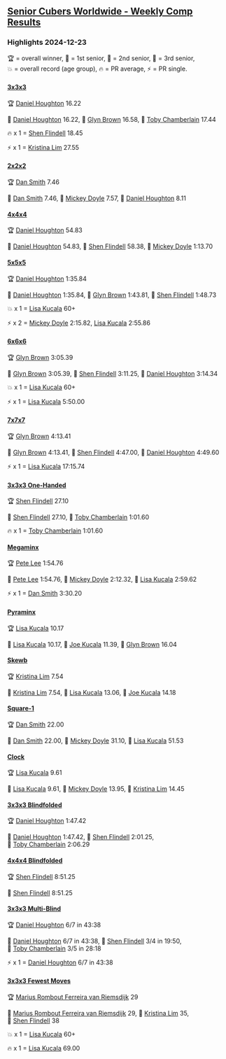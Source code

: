 <style>table {white-space: nowrap;}</style>
<link rel="stylesheet" type="text/css" href="/scw-comp/css/flags.css" />

## [Senior Cubers Worldwide - Weekly Comp Results](/scw-comp/results/)
### Highlights 2024-12-23

<span style="white-space: nowrap;">🏆 = overall winner</span>, <span style="white-space: nowrap;">🥇 = 1st senior</span>, <span style="white-space: nowrap;">🥈 = 2nd senior</span>, <span style="white-space: nowrap;">🥉 = 3rd senior</span>, <span style="white-space: nowrap;">💥 = overall record (age group)</span>, <span style="white-space: nowrap;">🔥 = PR average</span>, <span style="white-space: nowrap;">⚡ = PR single</span>.

#### [3x3x3](333.md)

<span style="white-space: nowrap;">🏆 [Daniel Houghton](../../persons/daniel_houghton/333.md) 16.22</span>

<span style="white-space: nowrap;">🥇 [Daniel Houghton](../../persons/daniel_houghton/333.md) 16.22</span>, <span style="white-space: nowrap;">🥈 [Glyn Brown](../../persons/glyn_brown/333.md) 16.58</span>, <span style="white-space: nowrap;">🥉 [Toby Chamberlain](../../persons/toby_chamberlain/333.md) 17.44</span>

🔥 x 1 = <span style="white-space: nowrap;">[Shen Flindell](../../persons/shen_flindell/333.md) 18.45</span>

⚡ x 1 = <span style="white-space: nowrap;">[Kristina Lim](../../persons/kristina_lim/333.md) 27.55</span>

#### [2x2x2](222.md)

<span style="white-space: nowrap;">🏆 [Dan Smith](../../persons/dan_smith/222.md) 7.46</span>

<span style="white-space: nowrap;">🥇 [Dan Smith](../../persons/dan_smith/222.md) 7.46</span>, <span style="white-space: nowrap;">🥈 [Mickey Doyle](../../persons/mickey_doyle/222.md) 7.57</span>, <span style="white-space: nowrap;">🥉 [Daniel Houghton](../../persons/daniel_houghton/222.md) 8.11</span>

#### [4x4x4](444.md)

<span style="white-space: nowrap;">🏆 [Daniel Houghton](../../persons/daniel_houghton/444.md) 54.83</span>

<span style="white-space: nowrap;">🥇 [Daniel Houghton](../../persons/daniel_houghton/444.md) 54.83</span>, <span style="white-space: nowrap;">🥈 [Shen Flindell](../../persons/shen_flindell/444.md) 58.38</span>, <span style="white-space: nowrap;">🥉 [Mickey Doyle](../../persons/mickey_doyle/444.md) 1:13.70</span>

#### [5x5x5](555.md)

<span style="white-space: nowrap;">🏆 [Daniel Houghton](../../persons/daniel_houghton/555.md) 1:35.84</span>

<span style="white-space: nowrap;">🥇 [Daniel Houghton](../../persons/daniel_houghton/555.md) 1:35.84</span>, <span style="white-space: nowrap;">🥈 [Glyn Brown](../../persons/glyn_brown/555.md) 1:43.81</span>, <span style="white-space: nowrap;">🥉 [Shen Flindell](../../persons/shen_flindell/555.md) 1:48.73</span>

💥 x 1 = <span style="white-space: nowrap;">[Lisa Kucala](../../persons/lisa_kucala/555.md) 60+</span>

⚡ x 2 = <span style="white-space: nowrap;">[Mickey Doyle](../../persons/mickey_doyle/555.md) 2:15.82</span>, <span style="white-space: nowrap;">[Lisa Kucala](../../persons/lisa_kucala/555.md) 2:55.86</span>

#### [6x6x6](666.md)

<span style="white-space: nowrap;">🏆 [Glyn Brown](../../persons/glyn_brown/666.md) 3:05.39</span>

<span style="white-space: nowrap;">🥇 [Glyn Brown](../../persons/glyn_brown/666.md) 3:05.39</span>, <span style="white-space: nowrap;">🥈 [Shen Flindell](../../persons/shen_flindell/666.md) 3:11.25</span>, <span style="white-space: nowrap;">🥉 [Daniel Houghton](../../persons/daniel_houghton/666.md) 3:14.34</span>

💥 x 1 = <span style="white-space: nowrap;">[Lisa Kucala](../../persons/lisa_kucala/666.md) 60+</span>

⚡ x 1 = <span style="white-space: nowrap;">[Lisa Kucala](../../persons/lisa_kucala/666.md) 5:50.00</span>

#### [7x7x7](777.md)

<span style="white-space: nowrap;">🏆 [Glyn Brown](../../persons/glyn_brown/777.md) 4:13.41</span>

<span style="white-space: nowrap;">🥇 [Glyn Brown](../../persons/glyn_brown/777.md) 4:13.41</span>, <span style="white-space: nowrap;">🥈 [Shen Flindell](../../persons/shen_flindell/777.md) 4:47.00</span>, <span style="white-space: nowrap;">🥉 [Daniel Houghton](../../persons/daniel_houghton/777.md) 4:49.60</span>

⚡ x 1 = <span style="white-space: nowrap;">[Lisa Kucala](../../persons/lisa_kucala/777.md) 17:15.74</span>

#### [3x3x3 One-Handed](333oh.md)

<span style="white-space: nowrap;">🏆 [Shen Flindell](../../persons/shen_flindell/333oh.md) 27.10</span>

<span style="white-space: nowrap;">🥇 [Shen Flindell](../../persons/shen_flindell/333oh.md) 27.10</span>, <span style="white-space: nowrap;">🥈 [Toby Chamberlain](../../persons/toby_chamberlain/333oh.md) 1:01.60</span>

🔥 x 1 = <span style="white-space: nowrap;">[Toby Chamberlain](../../persons/toby_chamberlain/333oh.md) 1:01.60</span>

#### [Megaminx](minx.md)

<span style="white-space: nowrap;">🏆 [Pete Lee](../../persons/pete_lee/minx.md) 1:54.76</span>

<span style="white-space: nowrap;">🥇 [Pete Lee](../../persons/pete_lee/minx.md) 1:54.76</span>, <span style="white-space: nowrap;">🥈 [Mickey Doyle](../../persons/mickey_doyle/minx.md) 2:12.32</span>, <span style="white-space: nowrap;">🥉 [Lisa Kucala](../../persons/lisa_kucala/minx.md) 2:59.62</span>

⚡ x 1 = <span style="white-space: nowrap;">[Dan Smith](../../persons/dan_smith/minx.md) 3:30.20</span>

#### [Pyraminx](pyram.md)

<span style="white-space: nowrap;">🏆 [Lisa Kucala](../../persons/lisa_kucala/pyram.md) 10.17</span>

<span style="white-space: nowrap;">🥇 [Lisa Kucala](../../persons/lisa_kucala/pyram.md) 10.17</span>, <span style="white-space: nowrap;">🥈 [Joe Kucala](../../persons/joe_kucala/pyram.md) 11.39</span>, <span style="white-space: nowrap;">🥉 [Glyn Brown](../../persons/glyn_brown/pyram.md) 16.04</span>

#### [Skewb](skewb.md)

<span style="white-space: nowrap;">🏆 [Kristina Lim](../../persons/kristina_lim/skewb.md) 7.54</span>

<span style="white-space: nowrap;">🥇 [Kristina Lim](../../persons/kristina_lim/skewb.md) 7.54</span>, <span style="white-space: nowrap;">🥈 [Lisa Kucala](../../persons/lisa_kucala/skewb.md) 13.06</span>, <span style="white-space: nowrap;">🥉 [Joe Kucala](../../persons/joe_kucala/skewb.md) 14.18</span>

#### [Square-1](sq1.md)

<span style="white-space: nowrap;">🏆 [Dan Smith](../../persons/dan_smith/sq1.md) 22.00</span>

<span style="white-space: nowrap;">🥇 [Dan Smith](../../persons/dan_smith/sq1.md) 22.00</span>, <span style="white-space: nowrap;">🥈 [Mickey Doyle](../../persons/mickey_doyle/sq1.md) 31.10</span>, <span style="white-space: nowrap;">🥉 [Lisa Kucala](../../persons/lisa_kucala/sq1.md) 51.53</span>

#### [Clock](clock.md)

<span style="white-space: nowrap;">🏆 [Lisa Kucala](../../persons/lisa_kucala/clock.md) 9.61</span>

<span style="white-space: nowrap;">🥇 [Lisa Kucala](../../persons/lisa_kucala/clock.md) 9.61</span>, <span style="white-space: nowrap;">🥈 [Mickey Doyle](../../persons/mickey_doyle/clock.md) 13.95</span>, <span style="white-space: nowrap;">🥉 [Kristina Lim](../../persons/kristina_lim/clock.md) 14.45</span>

#### [3x3x3 Blindfolded](333bf.md)

<span style="white-space: nowrap;">🏆 [Daniel Houghton](../../persons/daniel_houghton/333bf.md) 1:47.42</span>

<span style="white-space: nowrap;">🥇 [Daniel Houghton](../../persons/daniel_houghton/333bf.md) 1:47.42</span>, <span style="white-space: nowrap;">🥈 [Shen Flindell](../../persons/shen_flindell/333bf.md) 2:01.25</span>, <span style="white-space: nowrap;">🥉 [Toby Chamberlain](../../persons/toby_chamberlain/333bf.md) 2:06.29</span>

#### [4x4x4 Blindfolded](444bf.md)

<span style="white-space: nowrap;">🏆 [Shen Flindell](../../persons/shen_flindell/444bf.md) 8:51.25</span>

<span style="white-space: nowrap;">🥇 [Shen Flindell](../../persons/shen_flindell/444bf.md) 8:51.25</span>

#### [3x3x3 Multi-Blind](333mbf.md)

<span style="white-space: nowrap;">🏆 [Daniel Houghton](../../persons/daniel_houghton/333mbf.md) 6/7 in 43:38</span>

<span style="white-space: nowrap;">🥇 [Daniel Houghton](../../persons/daniel_houghton/333mbf.md) 6/7 in 43:38</span>, <span style="white-space: nowrap;">🥈 [Shen Flindell](../../persons/shen_flindell/333mbf.md) 3/4 in 19:50</span>, <span style="white-space: nowrap;">🥉 [Toby Chamberlain](../../persons/toby_chamberlain/333mbf.md) 3/5 in 28:18</span>

⚡ x 1 = <span style="white-space: nowrap;">[Daniel Houghton](../../persons/daniel_houghton/333mbf.md) 6/7 in 43:38</span>

#### [3x3x3 Fewest Moves](333fm.md)

<span style="white-space: nowrap;">🏆 [Marius Rombout Ferreira van Riemsdijk](../../persons/marius_rombout_ferreira_van_riemsdijk/333fm.md) 29</span>

<span style="white-space: nowrap;">🥇 [Marius Rombout Ferreira van Riemsdijk](../../persons/marius_rombout_ferreira_van_riemsdijk/333fm.md) 29</span>, <span style="white-space: nowrap;">🥈 [Kristina Lim](../../persons/kristina_lim/333fm.md) 35</span>, <span style="white-space: nowrap;">🥉 [Shen Flindell](../../persons/shen_flindell/333fm.md) 38</span>

💥 x 1 = <span style="white-space: nowrap;">[Lisa Kucala](../../persons/lisa_kucala/333fm.md) 60+</span>

🔥 x 1 = <span style="white-space: nowrap;">[Lisa Kucala](../../persons/lisa_kucala/333fm.md) 69.00</span>


<!-- Global site tag (gtag.js) - Google Analytics -->
<script async src="https://www.googletagmanager.com/gtag/js?id=UA-86348435-3"></script>
<script>window.dataLayer = window.dataLayer || []; function gtag() {dataLayer.push(arguments);} gtag('js', new Date()); gtag('config', 'UA-86348435-3');</script>
